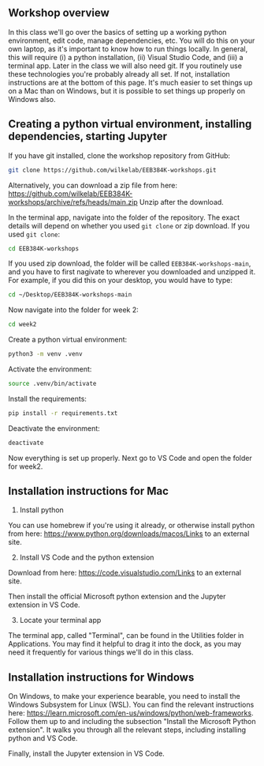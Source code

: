 ## Workshop overview

In this class we'll go over the basics of setting up a working python environment, edit code, manage dependencies, etc. You will do this on your own laptop, as it's important to know how to run things locally. In general, this will require (i) a python installation, (ii) Visual Studio Code, and (iii) a terminal app. Later in the class we will also need git. If you routinely use these technologies you're probably already all set. If not, installation instructions are at the bottom of this page. It's much easier to set things up on a Mac than on Windows, but it is possible to set things up properly on Windows also.


## Creating a python virtual environment, installing dependencies, starting Jupyter

If you have git installed, clone the workshop repository from GitHub:
```sh
git clone https://github.com/wilkelab/EEB384K-workshops.git
```
Alternatively, you can download a zip file from here: https://github.com/wilkelab/EEB384K-workshops/archive/refs/heads/main.zip
Unzip after the download.

In the terminal app, navigate into the folder of the repository. The exact details will depend on whether you used `git clone` or zip download. If you used `git clone`:
```sh
cd EEB384K-workshops
```
If you used zip download, the folder will be called `EEB384K-workshops-main`, and you have to first nagivate to wherever you downloaded and unzipped it. For example, if you did this on your desktop, you would have to type:
```sh
cd ~/Desktop/EEB384K-workshops-main
```

Now navigate into the folder for week 2:
```sh
cd week2
```

Create a python virtual environment:
```sh
python3 -m venv .venv
```

Activate the environment:
```sh
source .venv/bin/activate
```

Install the requirements:
```sh
pip install -r requirements.txt
```

Deactivate the environment:
```sh
deactivate
```

Now everything is set up properly. Next go to VS Code and open the folder for week2. 


 

## Installation instructions for Mac

1. Install python

You can use homebrew if you're using it already, or otherwise install python from here: https://www.python.org/downloads/macos/Links to an external site.

2. Install VS Code and the python extension

Download from here: https://code.visualstudio.com/Links to an external site.

Then install the official Microsoft python extension and the Jupyter extension in VS Code.

3. Locate your terminal app

The terminal app, called "Terminal", can be found in the Utilities folder in Applications. You may find it helpful to drag it into the dock, as you may need it frequently for various things we'll do in this class.
 

## Installation instructions for Windows

On Windows, to make your experience bearable, you need to install the Windows Subsystem for Linux (WSL). You can find the relevant instructions here: https://learn.microsoft.com/en-us/windows/python/web-frameworks. Follow them up to and including the subsection "Install the Microsoft Python extension". It walks you through all the relevant steps, including installing python and VS Code.

Finally, install the Jupyter extension in VS Code.

 